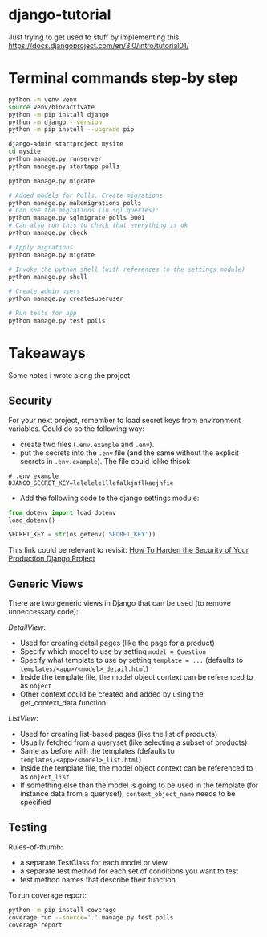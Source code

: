 # django-tutorial
Just trying to get used to stuff by implementing this https://docs.djangoproject.com/en/3.0/intro/tutorial01/



# Terminal commands step-by step

```bash
python -m venv venv
source venv/bin/activate
python -m pip install django
python -m django --version
python -m pip install --upgrade pip

django-admin startproject mysite
cd mysite
python manage.py runserver
python manage.py startapp polls

python manage.py migrate

# Added models for Polls. Create migrations
python manage.py makemigrations polls
# Can see the migrations (in sql queries):
python manage.py sqlmigrate polls 0001
# Can also run this to check that everything is ok
python manage.py check

# Apply migrations
python manage.py migrate

# Invoke the python shell (with references to the settings module)
python manage.py shell

# Create admin users
python manage.py createsuperuser

# Run tests for app
python manage.py test polls

```

# Takeaways
Some notes i wrote along the project

## Security
For your next project, remember to load secret keys from environment variables. Could do so the following way: 
* create two files (`.env.example` and `.env`).
* put the secrets into the `.env` file (and the same without the explicit secrets in `.env.example`). The file could lolike thisok 
```
# .env example
DJANGO_SECRET_KEY=lelelelelllefalkjnflkaejnfie
```
* Add the following code to the django settings module:
```python
from dotenv import load_dotenv
load_dotenv()

SECRET_KEY = str(os.getenv('SECRET_KEY'))
```
This link could be relevant to revisit:
[How To Harden the Security of Your Production Django Project](https://www.digitalocean.com/community/tutorials/how-to-harden-your-production-django-project)


## Generic Views
There are two generic views in Django that can be used (to remove unneccessary code):

*DetailView*:
* Used for creating detail pages (like the page for a product)
* Specify which model to use by setting `model = Question`
* Specify what template to use by setting `template = ...` (defaults to `templates/<app>/<model>_detail.html`)
* Inside the template file, the model object context can be referenced to as `object`
* Other context could be created and added by using the get_context_data function


*ListView*:
* Used for creating list-based pages (like the list of products)
* Usually fetched from a queryset (like selecting a subset of products)
* Same as before with the templates (defaults to `templates/<app>/<model>_list.html`)
* Inside the template file, the model object context can be referenced to as `object_list`
* If something else than the model is going to be used in the template (for instance data from a queryset), `context_object_name` needs to be specified

## Testing
Rules-of-thumb:
* a separate TestClass for each model or view
* a separate test method for each set of conditions you want to test
* test method names that describe their function

To run coverage report:
```bash
python -m pip install coverage
coverage run --source='.' manage.py test polls
coverage report
```
